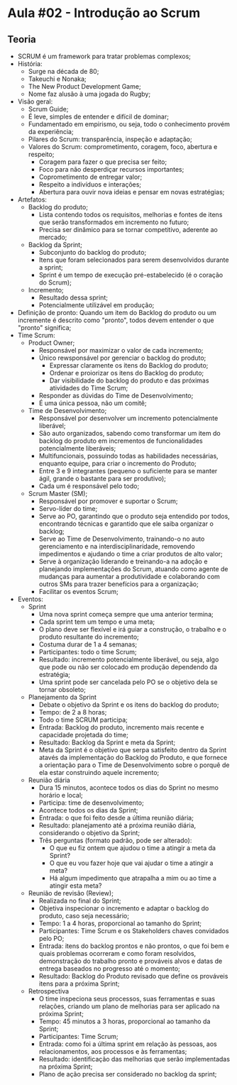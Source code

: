 # Aula #02 - Introdução ao Scrum
## Teoria
- SCRUM é um framework para tratar problemas complexos;
- História:
    - Surge na década de 80;
    - Takeuchi e Nonaka;
    - The New Product Development Game;
    - Nome faz alusão à uma jogada do Rugby;
- Visão geral:
    - Scrum Guide;
    - É leve, simples de entender e difícil de dominar;
    - Fundamentado em empirismo, ou seja, todo o conhecimento provém da experiência;
    - Pilares do Scrum: transparência, inspeção e adaptação;
    - Valores do Scrum: comprometimento, coragem, foco, abertura e respeito;
        - Coragem para fazer o que precisa ser feito;
        - Foco para não desperdiçar recursos importantes;
        - Coprometimento de entregar valor;
        - Respeito a indivíduos e interações;
        - Abertura para ouvir nova ideias e pensar em novas estratégias;
- Artefatos:
    - Backlog do produto;
        - Lista contendo todos os requisitos, melhorias e fontes de itens que serão transformados em incremento no futuro;
        - Precisa ser dinâmico para se tornar competitivo, aderente ao mercado;
    - Backlog da Sprint;
        - Subconjunto do backlog do produto;
        - Itens que foram selecionados para serem desenvolvidos durante a sprint;
        - Sprint é um tempo de execução pré-estabelecido (é o coração do Scrum);
    - Incremento;
        - Resultado dessa sprint;
        - Potencialmente utilizável em produção;
- Definição de pronto: Quando um item do Backlog do produto ou um incremente é descrito como "pronto", todos devem entender o que "pronto" significa;
- Time Scrum: 
    - Product Owner;
        - Responsável por maximizar o valor de cada incremento;
        - Único rewsponsável por gerenciar o backlog do produto;
            - Expressar claramente os itens do Backlog do produto;
            - Ordenar e proiorizar os itens do Backlog do produto;
            - Dar visibilidade do backlog do produto e das próximas atividades do Time Scrum;
        - Responder as dúvidas do Time de Desenvolvimento;
        - É uma única pessoa, não um comitê;
    - Time de Desenvolvimento;
        - Responsável por desenvolver um incremento potencialmente liberável;
        - São auto organizados, sabendo como transformar um item do backlog do produto em incrementos de funcionalidades potencialmente liberáveis;
        - Multifuncionais, possuindo todas as habilidades necessárias, enquanto equipe, para criar o incremento do Produto;
        - Entre 3 e 9 integrantes (pequeno o suficiente para se manter ágil, grande o bastante para ser produtivo);
        - Cada um é responsável pelo todo;
    - Scrum Master (SM);
        - Responsável por promover e suportar o Scrum;
        - Servo-líder do time;
        - Serve ao PO, garantindo que o produto seja entendido por todos, encontrando técnicas e garantido que ele saiba organizar o backlog;
        - Serve ao Time de Desenvolvimento, trainando-o no auto gerenciamento e na interdisciplinaridade, removendo impedimentos e ajudando o time a criar produtos de alto valor;
        - Serve à organização liderando e treinando-a na adoção e planejando implementações do Scrum, atuando como agente de mudanças para aumentar a produtividade e colaborando com outros SMs para trazer benefícios para a organização;
        - Facilitar os eventos Scrum;
- Eventos:
    - Sprint
        - Uma nova sprint começa sempre que uma anterior termina;
        - Cada sprint tem um tempo e uma meta;
        - O plano deve ser flexível e irá guiar a construção, o trabalho e o produto resultante do incremento;
        - Costuma durar de 1 a 4 semanas;
        - Participantes: todo o time Scrum;
        - Resultado: incremento potencialmente liberável, ou seja, algo que pode ou não ser colocado em produção dependendo da estratégia;
        - Uma sprint pode ser cancelada pelo PO se o objetivo dela se tornar obsoleto;
    - Planejamento da Sprint
        - Debate o objetivo da Sprint e os itens do backlog do produto;
        - Tempo: de 2 a 8 horas;
        - Todo o time SCRUM participa;
        - Entrada: Backlog do produto, incremento mais recente e capacidade projetada do time;
        - Resultado: Backlog da Sprint e meta da Sprint;
        - Meta da Sprint é o objetivo que serpa satisfeito dentro da Sprint atavés da implementação do Backlog do Produto, e que fornece a orientação para o Time de Desenvolvimento sobre o porquê de ela estar construindo aquele incremento;
    - Reunião diária
        - Dura 15 minutos, acontece todos os dias do Sprint no mesmo horário e local;
        - Participa: time de desenvolvimento;
        - Acontece todos os dias da Sprint;
        - Entrada: o que foi feito desde a última reunião diária;
        - Resultado: planejamento até a próxima reunião diária, considerando o objetivo da Sprint;
        - Três perguntas (formato padrão, pode ser alterado):
            - O que eu fiz ontem que ajudou o time a atingir a meta da Sprint?
            - O que eu vou fazer hoje que vai ajudar o time a atingir a meta?
            - Há algum impedimento que atrapalha a mim ou ao time a atingir esta meta?
    - Reunião de revisão (Review);
        - Realizada no final do Sprint;
        - Objetiva inspecionar o incremento e adaptar o backlog do produto, caso seja necessário;
        - Tempo: 1 a 4 horas, proporcional ao tamanho do Sprint;
        - Participantes: Time Scrum e os Stakeholders chaves convidados pelo PO;
        - Entrada: itens do backlog prontos e não prontos, o que foi bem e quais problemas ocorreram e como foram resolvidos, demonstração do trabalho pronto e prováveis alvos e datas de entrega baseados no progresso até o momento;
        - Resultado: Backlog do Produto revisado que define os prováveis itens para a próxima Sprint;
    - Retrospectiva
        - O time inspeciona seus processos, suas ferramentas e suas relações, criando um plano de melhorias para ser aplicado na próxima Sprint;
        - Tempo: 45 minutos a 3 horas, proporcional ao tamanho da Sprint;
        - Participantes: Time Scrum;
        - Entrada: como foi a última sprint em relação às pessoas, aos relacionamentos, aos processos e às ferramentas;
        - Resultado: identificação das melhorias que serão implementadas na próxima Sprint;
        - Plano de ação precisa ser considerado no backlog da sprint;
